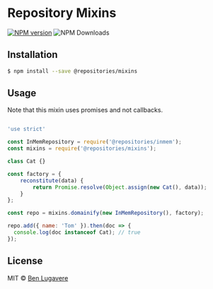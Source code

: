 # Repository Mixins
[![NPM version][npm-image]][npm-url]
![NPM Downloads][downloads-url]

## Installation 

```sh
$ npm install --save @repositories/mixins
```

## Usage

Note that this mixin uses promises and not callbacks.

```js

'use strict'

const InMemRepository = require('@repositories/inmem');
const mixins = require('@repositories/mixins');

class Cat {}

const factory = {
    reconstitute(data) {
        return Promise.resolve(Object.assign(new Cat(), data));
    }
};

const repo = mixins.domainify(new InMemRepository(), factory);

repo.add({ name: 'Tom' }).then(doc => {
  console.log(doc instanceof Cat); // true
});

```

## License

MIT © [Ben Lugavere](http://benlugavere.com/)

[npm-image]: https://img.shields.io/npm/v/@repositories/mixins.svg
[npm-url]: https://npmjs.org/package/@repositories/mixins
[downloads-url]: https://img.shields.io/npm/dm/@repositories/mixins.svg?style=flat